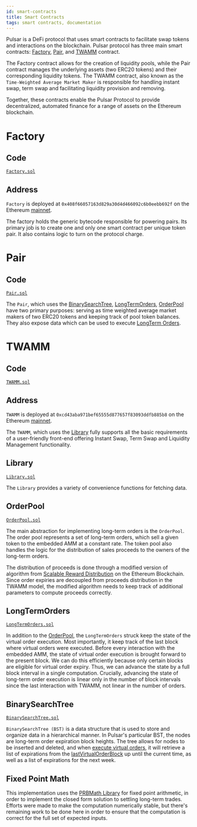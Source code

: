 ```yaml
---
id: smart-contracts
title: Smart Contracts
tags: smart contracts, documentation
---
```


<!-- Pulsar is a binary smart contract system. [Core](#core) contracts provide fundamental safety guarantees for all parties interacting with Pulsar. [Periphery](#periphery) contracts interact with one or more core contracts but are not themselves part of the core.

# Core

[Source code](https://github.com/Uniswap/uniswap-v2-core)

The core consists of a singleton [factory](#factory) and many [pairs](#pairs), which the factory is responsible for creating and indexing. These contracts are quite minimal, even brutalist. The simple rationale for this is that contracts with a smaller surface area are easier to reason about, less bug-prone, and more functionally elegant. Perhaps the biggest upside of this design is that many desired properties of the system can be asserted directly in the code, leaving little room for error. One downside, however, is that core contracts are somewhat user-unfriendly. In fact, interacting directly with these contracts is not recommended for most use cases. Instead, a periphery contract should be used. -->

Pulsar is a DeFi protocol that uses smart contracts to facilitate swap tokens and interactions on the blockchain. Pulsar protocol has three main smart contracts: [Factory](#factory), [Pair](#pair), and [TWAMM](#twamm) contract.

The Factory contract allows for the creation of liquidity pools, while the Pair contract manages the underlying assets (two ERC20 tokens) and their corresponding liquidity tokens. The TWAMM contract, also known as the `Time-Weighted Average Market Maker` is responsible for handling instant swap, term swap and facilitating liquidity provision and removing.

Together, these contracts enable the Pulsar Protocol to provide decentralized, automated finance for a range of assets on the Ethereum blockchain.

# Factory

## Code

[`Factory.sol`](https://github.com/PulsarSwap/TWAMM-Contracts/blob/master/contracts/Factory.sol)

## Address

`Factory` is deployed at `0x408f66057163d829a30d4d466092c6b0eebb692f` on the Ethereum [mainnet](https://etherscan.io/address/0x408f66057163d829a30d4d466092c6b0eebb692f).

The factory holds the generic bytecode responsible for powering pairs. Its primary job is to create one and only one smart contract per unique token pair. It also contains logic to turn on the protocol charge.

# Pair

## Code

[`Pair.sol`](https://github.com/PulsarSwap/TWAMM-Contracts/blob/master/contracts/Pair.sol)

The `Pair`, which uses the [BinarySearchTree](#binarysearchtree), [LongTermOrders](#longtermorders), [OrderPool](#orderpool) have two primary purposes: serving as time weighted average market makers of two ERC20 tokens and keeping track of pool token balances. They also expose data which can be used to execute [LongTerm Orders](../02-core-concepts/04-long-term-orders.md).

# TWAMM

## Code

[`TWAMM.sol`](https://github.com/PulsarSwap/TWAMM-Contracts/blob/master/contracts/TWAMM.sol)

## Address

`TWAMM` is deployed at `0xcd43aba971bef65555d877657f83093ddfb885b8` on the Ethereum [mainnet](https://etherscan.io/address/0xcd43aba971bef65555d877657f83093ddfb885b8).

The `TWAMM`, which uses the [Library](#library) fully supports all the basic requirements of a user-friendly front-end offering Instant Swap, Term Swap and Liquidity Management functionality.

## Library

[`Library.sol`](https://github.com/PulsarSwap/TWAMM-Contracts/blob/master/contracts/libraries/Library.sol)

The `Library` provides a variety of convenience functions for fetching data.

## OrderPool

[`OrderPool.sol`](https://github.com/PulsarSwap/TWAMM-Contracts/blob/master/contracts/libraries/OrderPool.sol)

The main abstraction for implementing long-term orders is the `OrderPool`. The order pool represents a set of long-term orders, which sell a given token to the embedded AMM at a constant rate. The token pool also handles the logic for the distribution of sales proceeds to the owners of the long-term orders.

The distribution of proceeds is done through a modified version of algorithm from [Scalable Reward Distribution](https://uploads-ssl.webflow.com/5ad71ffeb79acc67c8bcdaba/5ad8d1193a40977462982470_scalable-reward-distribution-paper.pdf) on the Ethereum Blockchain. Since order expiries are decoupled from proceeds distribution in the TWAMM model, the modified algorithm needs to keep track of additional parameters to compute proceeds correctly.

## LongTermOrders

[`LongTermOrders.sol`](https://github.com/PulsarSwap/TWAMM-Contracts/blob/master/contracts/libraries/LongTermOrders.sol)

In addition to the [OrderPool](#orderpool), the `LongTermOrders` struck keep the state of the virtual order execution. Most importantly, it keep track of the last block where virtual orders were executed. Before every interaction with the embedded AMM, the state of virtual order execution is brought forward to the present block. We can do this efficiently because only certain blocks are eligible for virtual order expiry. Thus, we can advance the state by a full block interval in a single computation. Crucially, advancing the state of long-term order execution is linear only in the number of block intervals since the last interaction with TWAMM, not linear in the number of orders.

## BinarySearchTree

[`BinarySearchTree.sol`](https://github.com/PulsarSwap/TWAMM-Contracts/blob/master/contracts/libraries/BinarySearchTree.sol)

`BinarySearchTree (BST)` is a data structure that is used to store and organize data in a hierarchical manner. In Pulsar's particular BST, the nodes are long-term order expiration block heights. The tree allows for nodes to be inserted and deleted, and when [execute virtual orders](../03-advanced-topics/04-order-execution.md), it will retrieve a list of expirations from the [lastVirtualOrderBlock](https://github.com/PulsarSwap/TWAMM-Contracts/blob/ffb6cfc4a640e1efeddc18adb04c3fd248705a92/contracts/libraries/LongTermOrders.sol#L39) up until the current time, as well as a list of expirations for the next week.

<!-- # Design Decisions

The following sections describe some of the notable design decisions made in Pulsar. These are safe to skip unless you're interested in gaining a deep technical understanding of how V2 works under the hood, or writing smart contract integrations!

## Sending Tokens

Typically, smart contracts which need tokens to perform some functionality require would-be interactors to first make an approval on the token contract, then call a function that in turn calls transferFrom on the token contract. This is _not_ how V2 pairs accept tokens. Instead, pairs check their token balances at the _end_ of every interaction. Then, at the beginning of the _next_ interaction, current balances are differenced against the stored values to determine the amount of tokens that were sent by the current interactor. See the <a href='/whitepaper.pdf' target='_blank' rel='noopener noreferrer'>whitepaper</a> for a justification of why this is the case, but the takeaway is that **tokens must be transferred to the pair before calling any token-requiring method** (the one exception to this rule is [Flash Swaps](../02-core-concepts/03-flash-swaps.md). -->

## Fixed Point Math

This implementation uses the [PRBMath Library](https://github.com/paulrberg/prb-math) for fixed point arithmetic, in order to implement the closed form solution to settling long-term trades. Efforts were made to make the computation numerically stable, but there's remaining work to be done here in order to ensure that the computation is correct for the full set of expected inputs.
